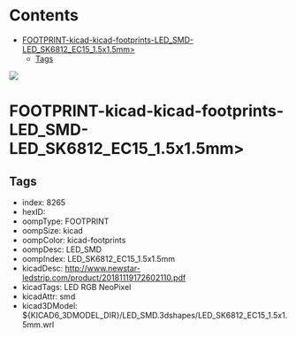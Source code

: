 



Contents
========

* [FOOTPRINT-kicad-kicad-footprints-LED_SMD-LED_SK6812_EC15_1.5x1.5mm>](#footprint-kicad-kicad-footprints-led_smd-led_sk6812_ec15_15x15mm)
	* [Tags](#tags)
  
![][im]
# FOOTPRINT-kicad-kicad-footprints-LED_SMD-LED_SK6812_EC15_1.5x1.5mm>

## Tags

- index: 8265
- hexID: 
- oompType: FOOTPRINT
- oompSize: kicad
- oompColor: kicad-footprints
- oompDesc: LED_SMD
- oompIndex: LED_SK6812_EC15_1.5x1.5mm
- kicadDesc: http://www.newstar-ledstrip.com/product/20181119172602110.pdf
- kicadTags: LED RGB NeoPixel
- kicadAttr: smd
- kicad3DModel: ${KICAD6_3DMODEL_DIR}/LED_SMD.3dshapes/LED_SK6812_EC15_1.5x1.5mm.wrl



[im]: image.png
